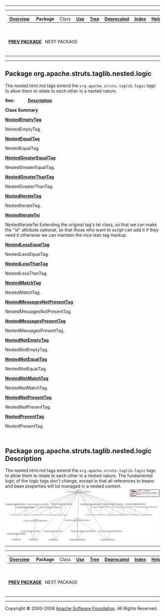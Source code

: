 ------------------------------------------------------------------------

<span id="navbar_top"></span> [](#skip-navbar_top "Skip navigation links")

<table>
<colgroup>
<col width="50%" />
<col width="50%" />
</colgroup>
<tbody>
<tr class="odd">
<td align="left"><span id="navbar_top_firstrow"></span>
<table>
<tbody>
<tr class="odd">
<td align="left"><a href="../../../../../../overview-summary.html.md"><strong>Overview</strong></a> </td>
<td align="left"> <strong>Package</strong> </td>
<td align="left">Class </td>
<td align="left"><a href="package-use.html.md"><strong>Use</strong></a> </td>
<td align="left"><a href="package-tree.html.md"><strong>Tree</strong></a> </td>
<td align="left"><a href="../../../../../../deprecated-list.html.md"><strong>Deprecated</strong></a> </td>
<td align="left"><a href="../../../../../../index-all.html.md"><strong>Index</strong></a> </td>
<td align="left"><a href="../../../../../../help-doc.html.md"><strong>Help</strong></a> </td>
</tr>
</tbody>
</table></td>
<td align="left"></td>
</tr>
<tr class="even">
<td align="left"> <a href="../../../../../../org/apache/struts/taglib/nested.html.md/package-summary.html"><strong>PREV PACKAGE</strong></a>   NEXT PACKAGE</td>
<td align="left"><a href="../../../../../../index.html.md?org/apache/struts/taglib/nested/logic/package-summary.html"><strong>FRAMES</strong></a>    <a href="package-summary.html"><strong>NO FRAMES</strong></a>    
<a href="../../../../../../allclasses-noframe.html.md"><strong>All Classes</strong></a></td>
</tr>
</tbody>
</table>

<span id="skip-navbar_top"></span>

------------------------------------------------------------------------

Package org.apache.struts.taglib.nested.logic
---------------------------------------------

The nested.html.md tags extend the `org.apache.struts.taglib.logic` tags to allow them to relate to each other in a nested nature.

**See:**
           [**Description**](#package_description)

**Class Summary**

**[NestedEmptyTag](../../../../../../org/apache/struts/taglib/nested/logic/NestedEmptyTag.html.md "class in org.apache.struts.taglib.nested.logic")**

NestedEmptyTag.

**[NestedEqualTag](../../../../../../org/apache/struts/taglib/nested/logic/NestedEqualTag.html.md "class in org.apache.struts.taglib.nested.logic")**

NestedEqualTag.

**[NestedGreaterEqualTag](../../../../../../org/apache/struts/taglib/nested/logic/NestedGreaterEqualTag.html.md "class in org.apache.struts.taglib.nested.logic")**

NestedGreaterEqualTag.

**[NestedGreaterThanTag](../../../../../../org/apache/struts/taglib/nested/logic/NestedGreaterThanTag.html.md "class in org.apache.struts.taglib.nested.logic")**

NestedGreaterThanTag.

**[NestedIterateTag](../../../../../../org/apache/struts/taglib/nested/logic/NestedIterateTag.html.md "class in org.apache.struts.taglib.nested.logic")**

NestedIterateTag.

**[NestedIterateTei](../../../../../../org/apache/struts/taglib/nested/logic/NestedIterateTei.html.md "class in org.apache.struts.taglib.nested.logic")**

NestedIterateTei Extending the original tag's tei class, so that we can make the "id" attribute optional, so that those who want to script can add it if they need it otherwise we can maintain the nice lean tag markup.

**[NestedLessEqualTag](../../../../../../org/apache/struts/taglib/nested/logic/NestedLessEqualTag.html.md "class in org.apache.struts.taglib.nested.logic")**

NestedLessEqualTag.

**[NestedLessThanTag](../../../../../../org/apache/struts/taglib/nested/logic/NestedLessThanTag.html.md "class in org.apache.struts.taglib.nested.logic")**

NestedLessThanTag.

**[NestedMatchTag](../../../../../../org/apache/struts/taglib/nested/logic/NestedMatchTag.html.md "class in org.apache.struts.taglib.nested.logic")**

NestedMatchTag.

**[NestedMessagesNotPresentTag](../../../../../../org/apache/struts/taglib/nested/logic/NestedMessagesNotPresentTag.html.md "class in org.apache.struts.taglib.nested.logic")**

NestedMessagesNotPresentTag.

**[NestedMessagesPresentTag](../../../../../../org/apache/struts/taglib/nested/logic/NestedMessagesPresentTag.html.md "class in org.apache.struts.taglib.nested.logic")**

NestedMessagesPresentTag.

**[NestedNotEmptyTag](../../../../../../org/apache/struts/taglib/nested/logic/NestedNotEmptyTag.html.md "class in org.apache.struts.taglib.nested.logic")**

NestedNotEmptyTag.

**[NestedNotEqualTag](../../../../../../org/apache/struts/taglib/nested/logic/NestedNotEqualTag.html.md "class in org.apache.struts.taglib.nested.logic")**

NestedNotEqualTag.

**[NestedNotMatchTag](../../../../../../org/apache/struts/taglib/nested/logic/NestedNotMatchTag.html.md "class in org.apache.struts.taglib.nested.logic")**

NestedNotMatchTag.

**[NestedNotPresentTag](../../../../../../org/apache/struts/taglib/nested/logic/NestedNotPresentTag.html.md "class in org.apache.struts.taglib.nested.logic")**

NestedNotPresentTag.

**[NestedPresentTag](../../../../../../org/apache/struts/taglib/nested/logic/NestedPresentTag.html.md "class in org.apache.struts.taglib.nested.logic")**

NestedPresentTag.

 

<span id="package_description"></span>

Package org.apache.struts.taglib.nested.logic Description
---------------------------------------------------------

The nested.html.md tags extend the `org.apache.struts.taglib.logic` tags to allow them to relate to each other in a nested nature. The fundamental logic of the logic tags don't change, except in that all references to beans and bean properties will be managed in a nested context.
 ![Nested logic taglib](doc-files/nested-logic.gif)

------------------------------------------------------------------------

<span id="navbar_bottom"></span> [](#skip-navbar_bottom "Skip navigation links")

<table>
<colgroup>
<col width="50%" />
<col width="50%" />
</colgroup>
<tbody>
<tr class="odd">
<td align="left"><span id="navbar_bottom_firstrow"></span>
<table>
<tbody>
<tr class="odd">
<td align="left"><a href="../../../../../../overview-summary.html.md"><strong>Overview</strong></a> </td>
<td align="left"> <strong>Package</strong> </td>
<td align="left">Class </td>
<td align="left"><a href="package-use.html.md"><strong>Use</strong></a> </td>
<td align="left"><a href="package-tree.html.md"><strong>Tree</strong></a> </td>
<td align="left"><a href="../../../../../../deprecated-list.html.md"><strong>Deprecated</strong></a> </td>
<td align="left"><a href="../../../../../../index-all.html.md"><strong>Index</strong></a> </td>
<td align="left"><a href="../../../../../../help-doc.html.md"><strong>Help</strong></a> </td>
</tr>
</tbody>
</table></td>
<td align="left"></td>
</tr>
<tr class="even">
<td align="left"> <a href="../../../../../../org/apache/struts/taglib/nested.html.md/package-summary.html"><strong>PREV PACKAGE</strong></a>   NEXT PACKAGE</td>
<td align="left"><a href="../../../../../../index.html.md?org/apache/struts/taglib/nested/logic/package-summary.html"><strong>FRAMES</strong></a>    <a href="package-summary.html"><strong>NO FRAMES</strong></a>    
<a href="../../../../../../allclasses-noframe.html.md"><strong>All Classes</strong></a></td>
</tr>
</tbody>
</table>

<span id="skip-navbar_bottom"></span>

------------------------------------------------------------------------

Copyright © 2000-2008 [Apache Software Foundation](http://www.apache.org/). All Rights Reserved.
